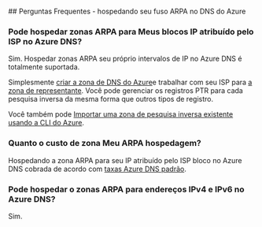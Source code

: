<BR> 
## <a name="faq---hosting-your-arpa-zone-in-azure-dns"></a>Perguntas Frequentes - hospedando seu fuso ARPA no DNS do Azure

### <a name="can-i-host-arpa-zones-for-my-isp-assigned-ip-blocks-on-azure-dns"></a>Pode hospedar zonas ARPA para Meus blocos IP atribuído pelo ISP no Azure DNS?
Sim. Hospedar zonas ARPA seu próprio intervalos de IP no Azure DNS é totalmente suportada.

Simplesmente [criar a zona de DNS do Azure](dns-getstarted-create-dnszone.md)e trabalhar com seu ISP para [a zona de representante](dns-domain-delegation.md).  Você pode gerenciar os registros PTR para cada pesquisa inversa da mesma forma que outros tipos de registro.

Você também pode [Importar uma zona de pesquisa inversa existente usando a CLI do Azure](dns-import-export.md).

### <a name="how-much-does-hosting-my-arpa-zone-cost"></a>Quanto o custo de zona Meu ARPA hospedagem?
Hospedando a zona ARPA para seu IP atribuído pelo ISP bloco no Azure DNS cobrada de acordo com [taxas Azure DNS padrão](https://azure.microsoft.com/pricing/details/dns/).

### <a name="can-i-host-arpa-zones-for-both-ipv4-and-ipv6-addresses-in-azure-dns"></a>Pode hospedar o zonas ARPA para endereços IPv4 e IPv6 no Azure DNS?
Sim.